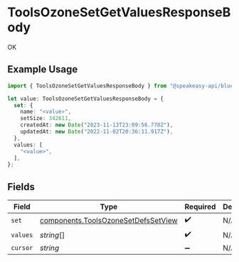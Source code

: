 # ToolsOzoneSetGetValuesResponseBody

OK

## Example Usage

```typescript
import { ToolsOzoneSetGetValuesResponseBody } from "@speakeasy-api/bluesky/models/operations";

let value: ToolsOzoneSetGetValuesResponseBody = {
  set: {
    name: "<value>",
    setSize: 342611,
    createdAt: new Date("2023-11-13T23:09:56.778Z"),
    updatedAt: new Date("2022-11-02T20:36:11.917Z"),
  },
  values: [
    "<value>",
  ],
};
```

## Fields

| Field                                                                                      | Type                                                                                       | Required                                                                                   | Description                                                                                |
| ------------------------------------------------------------------------------------------ | ------------------------------------------------------------------------------------------ | ------------------------------------------------------------------------------------------ | ------------------------------------------------------------------------------------------ |
| `set`                                                                                      | [components.ToolsOzoneSetDefsSetView](../../models/components/toolsozonesetdefssetview.md) | :heavy_check_mark:                                                                         | N/A                                                                                        |
| `values`                                                                                   | *string*[]                                                                                 | :heavy_check_mark:                                                                         | N/A                                                                                        |
| `cursor`                                                                                   | *string*                                                                                   | :heavy_minus_sign:                                                                         | N/A                                                                                        |